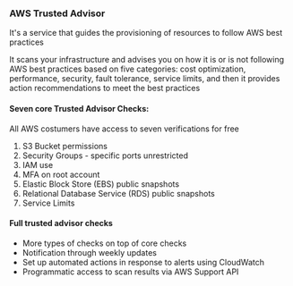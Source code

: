 ### AWS Trusted Advisor

It's a service that guides the provisioning of resources to follow AWS best practices

It scans your infrastructure and advises you on how it is or is not following AWS best practices based on five categories: cost optimization, performance, security, fault tolerance, service limits, and then it provides action recommendations to meet the best practices

#### Seven core Trusted Advisor Checks:

All AWS costumers have access to seven verifications for free

1. S3 Bucket permissions
2. Security Groups - specific ports unrestricted
3. IAM use
4. MFA on root account
5. Elastic Block Store (EBS) public snapshots
6. Relational Database Service (RDS) public snapshots
7. Service Limits

#### Full trusted advisor checks

* More types of checks on top of core checks
* Notification through weekly updates
* Set up automated actions in response to alerts using CloudWatch
* Programmatic access to scan results via AWS Support API
